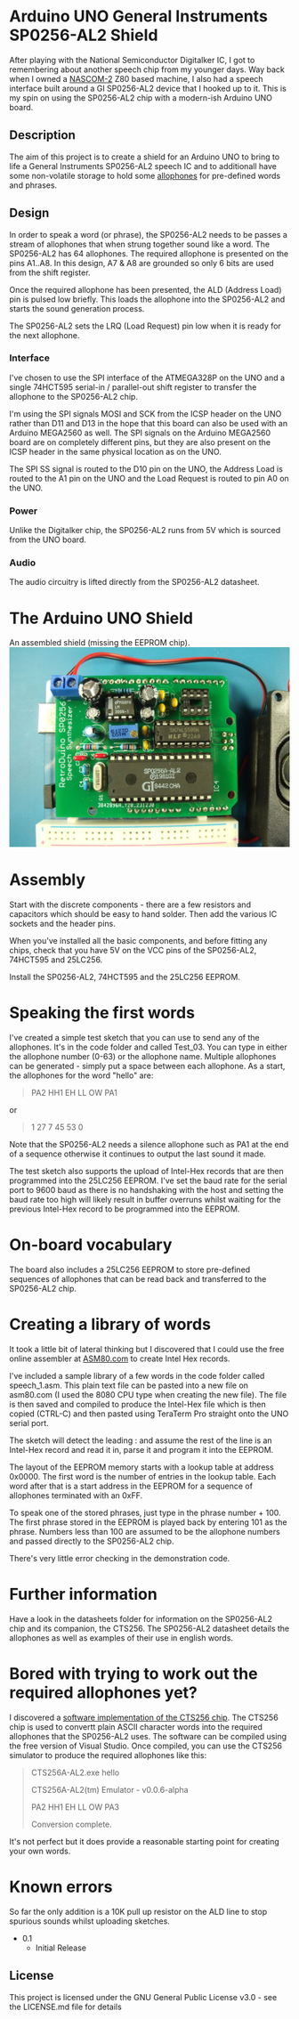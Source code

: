 # Arduino UNO General Instruments SP0256-AL2 Shield
After playing with the National Semiconductor Digitalker IC, I got to remembering about another speech chip from my younger days. Way back when I owned a [NASCOM-2](https://en.wikipedia.org/wiki/Nascom) Z80 based machine, I also had a speech interface built around a GI SP0256-AL2 device that I hooked up to it. This is my spin on using the SP0256-AL2 chip with a modern-ish Arduino UNO board.

## Description

The aim of this project is to create a shield for an Arduino UNO to bring to life a General Instruments SP0256-AL2 speech IC and to additionall have some non-volatile storage to hold some [allophones](https://en.wikipedia.org/wiki/Allophone) for pre-defined words and phrases.

## Design

In order to speak a word (or phrase), the SP0256-AL2 needs to be passes a stream of allophones that when strung together sound like a word. The SP0256-AL2 has 64 allophones. The required allophone is presented on the pins A1..A8. In this design, A7 & A8 are grounded so only 6 bits are used from the shift register.

Once the required allophone has been presented, the ALD (Address Load) pin is pulsed low briefly. This loads the allophone into the SP0256-AL2 and starts the sound generation process.

The SP0256-AL2 sets the LRQ (Load Request) pin low when it is ready for the next allophone.

### Interface

I've chosen to use the SPI interface of the ATMEGA328P on the UNO and a single 74HCT595 serial-in / parallel-out shift register to transfer the allophone to the SP0256-AL2 chip.

I'm using the SPI signals MOSI and SCK from the ICSP header on the UNO rather than D11 and D13 in the hope that this board can also be used with an Arduino MEGA2560 as well. The SPI signals on the Arduino MEGA2560 board are on completely different pins, but they are also present on the ICSP header in the same physical location as on the UNO.

The SPI SS signal is routed to the D10 pin on the UNO, the Address Load is routed to the A1 pin on the UNO and the Load Request is routed to pin A0 on the UNO.

### Power

Unlike the Digitalker chip, the SP0256-AL2 runs from 5V which is sourced from the UNO board. 

### Audio

The audio circuitry is lifted directly from the SP0256-AL2 datasheet.

# The Arduino UNO Shield

An assembled shield (missing the EEPROM chip).
![](./images/board2.jpg)


# Assembly

Start with the discrete components - there are a few resistors and capacitors which should be easy to hand solder. Then add the various IC sockets and the header pins.

When you've installed all the basic components, and before fitting any chips, check that you have 5V on the VCC pins of the SP0256-AL2, 74HCT595 and 25LC256.

Install the SP0256-AL2, 74HCT595 and the 25LC256 EEPROM. 

# Speaking the first words

I've created a simple test sketch that you can use to send any of the allophones. It's in the code folder and called Test_03. You can type in either the allophone number (0-63) or the allophone name. Multiple allophones can be generated - simply put a space between each allophone.
 As a start, the allophones for the word "hello" are:
 
> PA2 HH1 EH LL OW PA1

or

> 1 27 7 45 53 0

Note that the SP0256-AL2 needs a silence allophone such as PA1 at the end of a sequence otherwise it continues to output the last sound it made.

The test sketch also supports the upload of Intel-Hex records that are then programmed into the 25LC256 EEPROM. I've set the baud rate for the serial port to 9600 baud as there is no handshaking with the host and setting the baud rate too high will likely result in buffer overruns whilst waiting for the previous Intel-Hex record to be programmed into the EEPROM.

# On-board vocabulary

The board also includes a 25LC256 EEPROM to store pre-defined sequences of allophones that can be read back and transferred to the SP0256-AL2 chip.

# Creating a library of words

It took a little bit of lateral thinking but I discovered that I could use the free online assembler at [ASM80.com](https://asm80.com) to create Intel Hex records.

I've included a sample library of a few words in the code folder called speech_1.asm. This plain text file can be pasted into a new file on asm80.com (I used the 8080 CPU type when creating the new file). The file is then saved and compiled to produce the Intel-Hex file which is then copied (CTRL-C) and then pasted using TeraTerm Pro straight onto the UNO serial port.

The sketch will detect the leading : and assume the rest of the line is an Intel-Hex record and read it in, parse it and program it into the EEPROM. 

The layout of the EEPROM memory starts with a lookup table at address 0x0000. The first word is the number of entries in the lookup table. Each word after that is a start address in the EEPROM for a sequence of allophones terminated with an 0xFF.

To speak one of the stored phrases, just type in the phrase number + 100. The first phrase stored in the EEPROM is played back by entering 101 as the phrase. Numbers less than 100 are assumed to be the allophone numbers and passed directly to the SP0256-AL2 chip.

There's very little error checking in the demonstration code.
  
# Further information

Have a look in the datasheets folder for information on the SP0256-AL2 chip and its companion, the CTS256. The SP0256-AL2 datasheet details the allophones as well as examples of their use in english words.

# Bored with trying to work out the required allophones yet?

I discovered a [software implementation of the CTS256 chip](https://github.com/GmEsoft/SP0256_CTS256A-AL2). The CTS256 chip is used to convertt plain ASCII character words into the required allophones that the SP0256-AL2 uses. The software can be compiled using the free version of Visual Studio. Once compiled, you can use the CTS256 simulator to produce the required allophones like this:

> CTS256A-AL2.exe hello
>
> CTS256A-AL2(tm) Emulator - v0.0.6-alpha
>
> PA2 HH1 EH LL OW PA3
>
> Conversion complete.

It's not perfect but it does provide a reasonable starting point for creating your own words.

# Known errors

So far the only addition is a 10K pull up resistor on the ALD line to stop spurious sounds whilst uploading sketches.

* 0.1
    * Initial Release

## License

This project is licensed under the GNU General Public License v3.0 - see the LICENSE.md file for details
